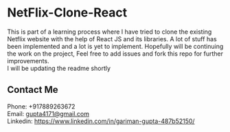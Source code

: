 # NetFlix-Clone-React
This is part of a learning process where I have tried to clone the existing Netflix website with the help of React JS and its libraries. A lot of stuff has been implemented and a  lot is yet to implement. Hopefully will be continuing the work on the project, Feel free to add issues and fork this repo for further improvements.  
I will be updating the readme shortly  
## Contact Me
Phone: +917889263672  
Email: gupta4171@gmail.com  
Linkedin: https://www.linkedin.com/in/gariman-gupta-487b52150/  
